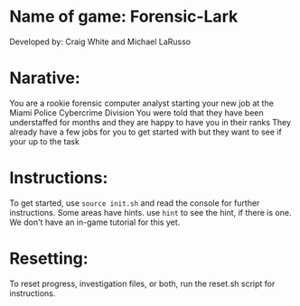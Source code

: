 # Name of game: Forensic-Lark

Developed by: Craig White and Michael LaRusso

# Narative:
You are a rookie forensic computer analyst starting your new job at the Miami Police Cybercrime Division
You were told that they have been understaffed for months and they are happy to have you in their ranks
They already have a few jobs for you to get started with but they want to see if your up to the task

# Instructions:
To get started, use `source init.sh` and read the console for further instructions.
Some areas have hints.  use `hint` to see the hint, if there is one.  We don't have an in-game tutorial for this yet.

# Resetting:
To reset progress, investigation files, or both, run the reset.sh script for instructions.
